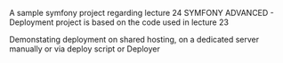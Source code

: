A sample symfony project regarding lecture 24 SYMFONY ADVANCED - Deployment
project is based on the code used in lecture 23

Demonstating deployment on shared hosting, on a dedicated server manually or via deploy script or Deployer